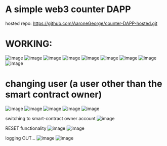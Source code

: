 # A simple web3 counter DAPP

hosted repo: https://github.com/AaroneGeorge/counter-DAPP-hosted.git

# WORKING:
![image](https://github.com/AaroneGeorge/counter-DAPP/assets/96471433/fca075ba-fc09-49d1-808e-275a4d1c899b)
![image](https://github.com/AaroneGeorge/counter-DAPP/assets/96471433/ab050937-4c23-405c-a85e-6366d3aac912)
![image](https://github.com/AaroneGeorge/counter-DAPP/assets/96471433/39358e3c-5c9c-403c-a6c2-e33cdf35cae3)
![image](https://github.com/AaroneGeorge/counter-DAPP/assets/96471433/c37c87bf-d179-41bd-a023-b0f183350d6e)
![image](https://github.com/AaroneGeorge/counter-DAPP/assets/96471433/aa25135d-d588-4e90-b4a0-ecc3b7af7ca0)
![image](https://github.com/AaroneGeorge/counter-DAPP/assets/96471433/89b9b524-db77-4454-825e-0e01076252e3)
![image](https://github.com/AaroneGeorge/counter-DAPP/assets/96471433/60dd2247-9bc5-482c-9129-93b475169568)
![image](https://github.com/AaroneGeorge/counter-DAPP/assets/96471433/36d69281-d427-4128-add4-09c096603f2b)
![image](https://github.com/AaroneGeorge/counter-DAPP/assets/96471433/9e747880-e064-4878-9363-93791587d240)

# changing user (a user other than the smart contract owner)
![image](https://github.com/AaroneGeorge/counter-DAPP/assets/96471433/4b241fcf-af5d-4aca-91d8-8fbe0697befd)
![image](https://github.com/AaroneGeorge/counter-DAPP/assets/96471433/fc356832-69ab-415f-8ec3-63755da56c2b)
![image](https://github.com/AaroneGeorge/counter-DAPP/assets/96471433/50b4334a-c828-4da4-8536-6b47dd2ac431)
![image](https://github.com/AaroneGeorge/counter-DAPP/assets/96471433/2e8bc604-aae7-4f65-a954-81c5432a4fd7)
![image](https://github.com/AaroneGeorge/counter-DAPP/assets/96471433/a77c9e40-55b1-47d5-8373-00a72fad9837)

switching to smart-contract owner account
![image](https://github.com/AaroneGeorge/counter-DAPP/assets/96471433/c42a98fb-0fd8-4ba4-937b-8504d2044c94)

RESET functionality
![image](https://github.com/AaroneGeorge/counter-DAPP/assets/96471433/4e2ba1cd-dd6b-4f98-b9a2-d66e132258a4)
![image](https://github.com/AaroneGeorge/counter-DAPP/assets/96471433/ed0359d2-3d24-471a-931a-fcbe920d0d41)

logging OUT...
![image](https://github.com/AaroneGeorge/counter-DAPP/assets/96471433/0fdfd605-9482-461f-93b3-613d9f8f8840)
![image](https://github.com/AaroneGeorge/counter-DAPP/assets/96471433/b7bde9f2-ceff-4c62-acd1-7755250a7ada)
